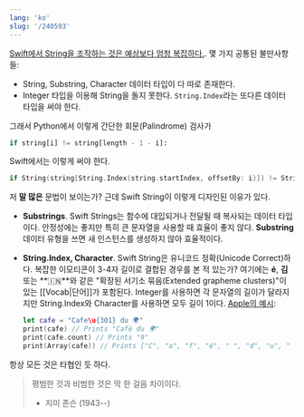 ```yaml
---
lang: 'ko'
slug: '/240593'
---
```


[Swift에서 String을 조작하는 것은 예상보다 엄청 복잡하다.](https://www.quora.com/Why-is-string-manipulation-so-difficult-in-Swift). 몇 가지 공통된 불만사항들:

- String, Substring, Character 데이터 타입이 다 따로 존재한다.
- Integer 타입을 이용해 String을 돌지 못한다. `String.Index`라는 또다른 데이터 타입을 써야 한다.

그래서 Python에서 이렇게 간단한 회문(Palindrome) 검사가

```python
if string[i] != string[length - 1 - i]:
```

Swift에서는 이렇게 써야 한다.

```swift
if String(string[String.Index(string.startIndex, offsetBy: i)]) != String(string[String.Index(string.endIndex, offsetBy: -i)]) // 대체 왜!
```

저 **말 많은** 문법이 보이는가?
근데 Swift String이 이렇게 디자인된 이유가 있다.

- **Substrings**. Swift Strings는 함수에 대입되거나 전달될 때 복사되는 데이터 타입이다. 안정성에는 좋지만 특히 큰 문자열을 사용할 때 효율이 좋지 않다. **Substring** 데이터 유형을 쓰면 새 인스턴스를 생성하지 않아 효율적이다.
- **String.Index, Character**. Swift String은 유니코드 정확(Unicode Correct)하다. 복잡한 이모티콘이 3-4자 길이로 결합된 경우를 본 적 있는가? 여기에는 **é**, **김** 또는 **🇮🇳**와 같은 "확장된 서기소 묶음(Extended grapheme clusters)"이 있는 [[Vocab|단어]]가 포함된다. Integer를 사용하면 각 문자열의 길이가 달라지지만 String.Index와 Character를 사용하면 모두 길이 1이다. [Apple의 예시](https://developer.apple.com/documentation/swift/string):

  ```swift
  let cafe = "Cafe\u{301} du 🌍"
  print(cafe) // Prints "Café du 🌍"
  print(cafe.count) // Prints "9"
  print(Array(cafe)) // Prints ["C", "a", "f", "é", " ", "d", "u", " ", "🌍"]
  ```

항상 모든 것은 타협인 듯 하다.

> 평범한 것과 비범한 것은 딱 한 걸음 차이이다.
>
> - 지미 존슨 (1943--)
